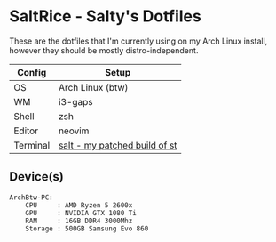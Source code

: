 # SaltRice - Salty's Dotfiles

These are the dotfiles that I'm currently using on my Arch Linux install, however they should be mostly distro-independent.

| Config   	| Setup            	|
|----------	|------------------	|
| OS       	| Arch Linux (btw) 	|
| WM       	| i3-gaps          	|
| Shell    	| zsh              	|
| Editor   	| neovim           	|
| Terminal 	| [salt - my patched build of st](https://git.d3x.me/salt) |

## Device(s)
```
ArchBtw-PC:
    CPU     : AMD Ryzen 5 2600x
    GPU     : NVIDIA GTX 1080 Ti
    RAM     : 16GB DDR4 3000Mhz
    Storage : 500GB Samsung Evo 860
```

